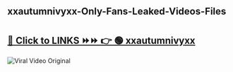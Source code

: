 
 ## xxautumnivyxx-Only-Fans-Leaked-Videos-Files

# <h2><a href="https://mediaupload.pro?xxautumnivyxx">🔗 Click to LINKS ⏩⏩ 👉 🟢 xxautumnivyxx </a></h2>

<a href="https://mediaupload.pro?xxautumnivyxx" rel="nofollow" data-target="animated-image.originalLink"><img src="https://i.ibb.co.com/xMMVF88/686577567.gif" alt="Viral Video Original" style="max-width: 100%; display: inline-block;" data-target="animated-image.originalImage"></a>